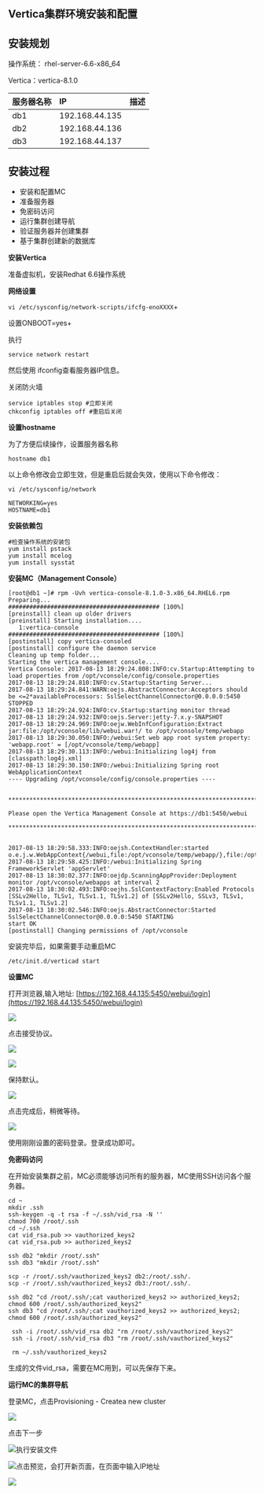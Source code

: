 ## **Vertica集群环境安装和配置**

## 安装规划

操作系统： rhel-server-6.6-x86\_64

Vertica：vertica-8.1.0

| 服务器名称 | IP | 描述 |
| :--- | :--- | :--- |
| db1 | 192.168.44.135 |  |
| db2 | 192.168.44.136 |  |
| db3 | 192.168.44.137 |  |

## 安装过程

* 安装和配置MC
* 准备服务器
* 免密码访问
* 运行集群创建导航
* 验证服务器并创建集群
* 基于集群创建新的数据库

**安装Vertica**

准备虚拟机，安装Redhat 6.6操作系统

**网络设置**

`vi /etc/sysconfig/network-scripts/ifcfg-enoXXXX`+

设置ONBOOT=yes+

执行

`service network restart`

然后使用 ifconfig查看服务器IP信息。

关闭防火墙

```
service iptables stop #立即关闭
chkconfig iptables off #重启后关闭
```

**设置hostname**

为了方便后续操作，设置服务器名称

`hostname db1`

以上命令修改会立即生效，但是重启后就会失效，使用以下命令修改：

```
vi /etc/sysconfig/network

NETWORKING=yes
HOSTNAME=db1
```

**安装依赖包**

```
#检查操作系统的安装包
yum install pstack 
yum install mcelog
yum install sysstat
```

**安装MC（Management Console）**

```
[root@db1 ~]# rpm -Uvh vertica-console-8.1.0-3.x86_64.RHEL6.rpm 
Preparing...                ########################################### [100%]
[preinstall] clean up older drivers
[preinstall] Starting installation....
   1:vertica-console        ########################################### [100%]
[postinstall] copy vertica-consoled
[postinstall] configure the daemon service
Cleaning up temp folder...
Starting the vertica management console....
Vertica Console: 2017-08-13 18:29:24.808:INFO:cv.Startup:Attempting to load properties from /opt/vconsole/config/console.properties
2017-08-13 18:29:24.810:INFO:cv.Startup:Starting Server...
2017-08-13 18:29:24.841:WARN:oejs.AbstractConnector:Acceptors should be <=2*availableProcessors: SslSelectChannelConnector@0.0.0.0:5450 STOPPED
2017-08-13 18:29:24.924:INFO:cv.Startup:starting monitor thread
2017-08-13 18:29:24.932:INFO:oejs.Server:jetty-7.x.y-SNAPSHOT
2017-08-13 18:29:24.969:INFO:oejw.WebInfConfiguration:Extract jar:file:/opt/vconsole/lib/webui.war!/ to /opt/vconsole/temp/webapp
2017-08-13 18:29:30.050:INFO:/webui:Set web app root system property: 'webapp.root' = [/opt/vconsole/temp/webapp]
2017-08-13 18:29:30.113:INFO:/webui:Initializing log4j from [classpath:log4j.xml]
2017-08-13 18:29:30.150:INFO:/webui:Initializing Spring root WebApplicationContext
---- Upgrading /opt/vconsole/config/console.properties ----


************************************************************************************************************

Please open the Vertica Management Console at https://db1:5450/webui

************************************************************************************************************


2017-08-13 18:29:58.333:INFO:oejsh.ContextHandler:started o.e.j.w.WebAppContext{/webui,file:/opt/vconsole/temp/webapp/},file:/opt/vconsole/lib/webui.war
2017-08-13 18:29:58.425:INFO:/webui:Initializing Spring FrameworkServlet 'appServlet'
2017-08-13 18:30:02.377:INFO:oejdp.ScanningAppProvider:Deployment monitor /opt/vconsole/webapps at interval 2
2017-08-13 18:30:02.493:INFO:oejhs.SslContextFactory:Enabled Protocols [SSLv2Hello, TLSv1, TLSv1.1, TLSv1.2] of [SSLv2Hello, SSLv3, TLSv1, TLSv1.1, TLSv1.2]
2017-08-13 18:30:02.546:INFO:oejs.AbstractConnector:Started SslSelectChannelConnector@0.0.0.0:5450 STARTING
start OK
[postinstall] Changing permissions of /opt/vconsole
```

安装完毕后，如果需要手动重启MC

```
/etc/init.d/verticad start
```

**设置MC**

打开浏览器,输入地址: [https://192.168.44.135:5450/webui/login](https://192.168.44.135:5450/webui/login)

![](/assets-10/10.1_1.png)

点击接受协议。

![](/assets-10/10.1_2.png)

![](/assets-10/10.1_3.png)

保持默认。

![](/assets-10/10.1_4.png)

点击完成后，稍微等待。

![](/assets-10/10.1_5.png)

使用刚刚设置的密码登录。登录成功即可。

**免密码访问**

在开始安装集群之前，MC必须能够访问所有的服务器，MC使用SSH访问各个服务器。

```
cd ~
mkdir .ssh
ssh-keygen -q -t rsa -f ~/.ssh/vid_rsa -N ''
chmod 700 /root/.ssh
cd ~/.ssh
cat vid_rsa.pub >> vauthorized_keys2
cat vid_rsa.pub >> authorized_keys2

ssh db2 "mkdir /root/.ssh"
ssh db3 "mkdir /root/.ssh"

scp -r /root/.ssh/vauthorized_keys2 db2:/root/.ssh/.
scp -r /root/.ssh/vauthorized_keys2 db3:/root/.ssh/.

ssh db2 "cd /root/.ssh/;cat vauthorized_keys2 >> authorized_keys2; chmod 600 /root/.ssh/authorized_keys2"
ssh db3 "cd /root/.ssh/;cat vauthorized_keys2 >> authorized_keys2; chmod 600 /root/.ssh/authorized_keys2"

 ssh -i /root/.ssh/vid_rsa db2 "rm /root/.ssh/vauthorized_keys2"
 ssh -i /root/.ssh/vid_rsa db3 "rm /root/.ssh/vauthorized_keys2"

 rm ~/.ssh/vauthorized_keys2
```

生成的文件vid\_rsa，需要在MC用到，可以先保存下来。

**运行MC的集群导航**

登录MC，点击Provisioning -  Createa new cluster

![](/assets-10/10.1_7.png)

点击下一步

![](/assets-10/10.1_8.png)执行安装文件

![](/assets-10/10.1_9.png)点击预览，会打开新页面，在页面中输入IP地址

![](/assets-10/10.1_10.png)


